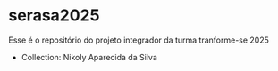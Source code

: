 # serasa2025
Esse é o repositório do projeto integrador da turma tranforme-se 2025


- Collection: Nikoly Aparecida da Silva
